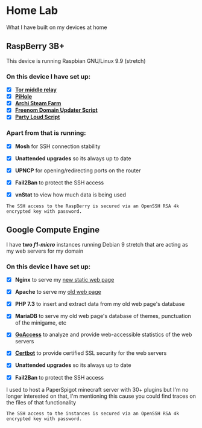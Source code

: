 # Home Lab
What I have built on my devices at home

## RaspBerry 3B+
This device is running Raspbian GNU/Linux 9.9 (stretch) 

### On this device I have set up:
- [x] **[Tor middle relay](https://trac.torproject.org/projects/tor/wiki/TorRelayGuide)**
- [x] **[PiHole](https://github.com/pi-hole/pi-hole)**
- [x] **[Archi Steam Farm](https://github.com/JustArchiNET/ArchiSteamFarm)**
- [x] **[Freenom Domain Updater Script](https://github.com/mkorthof/freenom-script)**
- [x] **[Party Loud Script](https://github.com/realtho/PartyLoud)**

### Apart from that is running:
- [x] **Mosh** for SSH connection stability

- [x] **Unattended upgrades** so its always up to date

- [x] **UPNCP** for opening/redirecting ports on the router

- [x] **Fail2Ban** to protect the SSH access

- [x] **vnStat** to view how much data is being used

```The SSH access to the RaspBerry is secured via an OpenSSH RSA 4k encrypted key with password.```


## Google Compute Engine
I have **two *f1-micro*** instances running Debian 9 stretch that are acting as my web servers for my domain

### On this device I have set up:
- [x] **Nginx** to serve my [new static web page](https://akbal.dev/)

- [x] **Apache** to serve my [old web page](https://old.akbal.dev/)

- [x] **PHP 7.3** to insert and extract data from my old web page's database

- [x] **MariaDB** to serve my old web page's database of themes, punctuation of the minigame, etc

- [x] **[GoAccess](https://goaccess.io/)** to analyze and provide web-accessible statistics of the web servers

- [x] **[Certbot](https://letsencrypt.org/)** to provide certified SSL security for the web servers

- [x] **Unattended upgrades** so its always up to date

- [x] **Fail2Ban** to protect the SSH access

I used to host a PaperSpigot minecraft server with 30+ plugins but I'm no longer interested on that, I'm mentioning this cause you could find traces on the files of that functionality

```The SSH access to the instances is secured via an OpenSSH RSA 4k encrypted key with password.```
